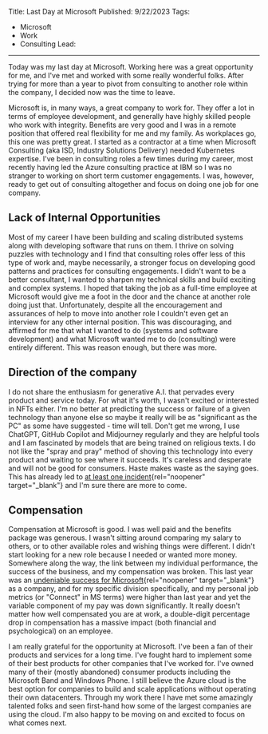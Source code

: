 Title: Last Day at Microsoft
Published: 9/22/2023
Tags:
  - Microsoft
  - Work
  - Consulting
Lead: 
---
Today was my last day at Microsoft.  Working here was a great opportunity for me, and I've met and worked with some really wonderful folks. After trying for more than a year to pivot from consulting to another role within the company, I decided now was the time to leave.   

Microsoft is, in many ways, a great company to work for. They offer a lot in terms of employee development, and generally have highly skilled people who work with integrity. Benefits are very good and I was in a remote position that offered real flexibility for me and my family. As workplaces go, this one was pretty great.  I started as a contractor at a time when Microsoft Consulting (aka ISD, Industry Solutions Delivery) needed Kubernetes expertise. I've been in consulting roles a few times during my career, most recently having led the Azure consulting practice at IBM so I was no stranger to working on short term customer engagements.  I was, however, ready to get out of consulting altogether and focus on doing one job for one company.  

## Lack of Internal Opportunities 

Most of my career I have been building and scaling distributed systems along with developing software that runs on them. I thrive on solving puzzles with technology and I find that consulting roles offer less of this type of work and, maybe necessarily, a stronger focus on developing good patterns and practices for consulting engagements. I didn't want to be a better consultant, I wanted to sharpen my technical skills and build exciting and complex systems. I hoped that taking the job as a full-time employee at Microsoft would give me a foot in the door and the chance at another role doing just that. Unfortunately, despite all the encouragement and assurances of help to move into another role I couldn't even get an interview for any other internal position. This was discouraging, and affirmed for me that what I wanted to do (systems and software development) and what Microsoft wanted me to do (consulting) were entirely different. This was reason enough, but there was more.

## Direction of the company

I do not share the enthusiasm for generative A.I. that pervades every product and service today.  For what it's worth, I wasn't excited or interested in NFTs either. I'm no better at predicting the success or failure of a given technology than anyone else so maybe it really will be as "significant as the PC" as some have suggested - time will tell. Don't get me wrong, I use ChatGPT, GitHub Copilot and Midjourney regularly and they are helpful tools and I am fascinated by models that are being trained on religious texts. I do not like the "spray and pray" method of shoving this technology into every product and waiting to see where it succeeds. It's careless and desperate and will not be good for consumers. Haste makes waste as the saying goes. This has already led to [at least one incident](https://fortune.com/2023/09/19/microsoft-ai-researchers-accidental-data-leak/){rel="noopener" target="_blank"} and I'm sure there are more to come. 

## Compensation

Compensation at Microsoft is good. I was well paid and the benefits package was generous. I wasn't sitting around comparing my salary to others, or to other available roles and wishing things were different. I didn't start looking for a new role because I needed or wanted more money. Somewhere along the way, the link between my individual performance, the success of the business, and my compensation was broken. This last year was an [undeniable success for Microsoft](https://www.microsoft.com/en-us/Investor/earnings/FY-2023-Q4/press-release-webcast){rel="noopener" target="_blank"} as a company, and for my specific division specifically, and my personal job metrics (or "Connect" in MS terms) were higher than last year and yet the variable component of my pay was down significantly. It really doesn't matter how well compensated you are at work, a double-digit percentage drop in compensation has a massive impact (both financial and psychological) on an employee. 

I am really grateful for the opportunity at Microsoft. I've been a fan of their products and services for a long time. I've fought hard to implement some of their best products for other companies that I've worked for. I've owned many of their (mostly abandoned) consumer products including the Microsoft Band and Windows Phone. I still believe the Azure cloud is the best option for companies to build and scale applications without operating their own datacenters. Through my work there I have met some amazingly talented folks and seen first-hand how some of the largest companies are using the cloud.  I'm also happy to be moving on and excited to focus on what comes next.